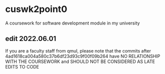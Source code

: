 # cuswk2point0
A coursework for software development module in my university<br>

## edit 2022.06.01
If you are a faculty staff from qmul, please note that the commits after 4ad1618ca004a580c37b6df23d93c9f00f09b264 have NO RELATIONSHIP WITH THE COURSEWORK and SHOULD NOT BE CONSIDERED AS LATE EDITS TO CODE
